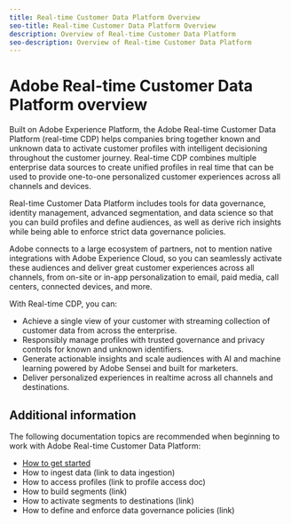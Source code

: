 ```yaml
---
title: Real-time Customer Data Platform Overview
seo-title: Real-time Customer Data Platform Overview
description: Overview of Real-time Customer Data Platform
seo-description: Overview of Real-time Customer Data Platform
---
```


# Adobe Real-time Customer Data Platform overview

Built on Adobe Experience Platform, the Adobe Real-time Customer Data Platform (real-time CDP) helps companies bring together known and unknown data to activate customer profiles with intelligent decisioning throughout the customer journey. Real-time CDP combines multiple enterprise data sources to create unified profiles in real time that can be used to provide one-to-one personalized customer experiences across all channels and devices.

Real-time Customer Data Platform includes tools for data governance, identity management, advanced segmentation, and data science so that you can build profiles and define audiences, as well as derive rich insights while being able to enforce strict data governance policies.

Adobe connects to a large ecosystem of partners, not to mention native integrations with Adobe Experience Cloud, so you can seamlessly activate these audiences and deliver great customer experiences across all channels, from on-site or in-app personalization to email, paid media, call centers, connected devices, and more.

With Real-time CDP, you can:

* Achieve a single view of your customer with streaming collection of customer data from across the enterprise.
* Responsibly manage profiles with trusted governance and privacy controls for known and unknown identifiers.
* Generate actionable insights and scale audiences with AI and machine learning powered by Adobe Sensei and built for marketers.
* Deliver personalized experiences in realtime across all channels and destinations.

## Additional information

The following documentation topics are recommended when beginning to work with Adobe Real-time Customer Data Platform:

* [How to get started](get-started.md)
* How to ingest data (link to data ingestion)
* How to access profiles (link to profile access doc)
* How to build segments (link)
* How to activate segments to destinations (link)
* How to define and enforce data governance policies (link)
